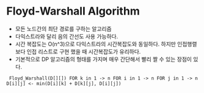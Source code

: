 # Floyd-Warshall Algorithm

- 모든 노드간의 최단 경로를 구하는 알고리즘
- 다익스트라와 달리 음의 간선도 사용 가능하다.
- 시간 복잡도는 O(n^3)으로 다익스트라의 시간복잡도와 동일하다. 하지만 인접행렬보다 인접 리스트로 구현 했을 때 시간복잡도가 유리하다.
- 기본적으로 DP 알고리즘의 형태를 가지며 매우 간단해서 빨리 짤 수 있는 장점이 있다.

` Floyd_Warshall(D[][]) FOR k in 1 -> n FOR i in 1 -> n FOR j in 1 -> n D[i][j] <- min(D[i][k] + D[k][j], D[i][j])`
